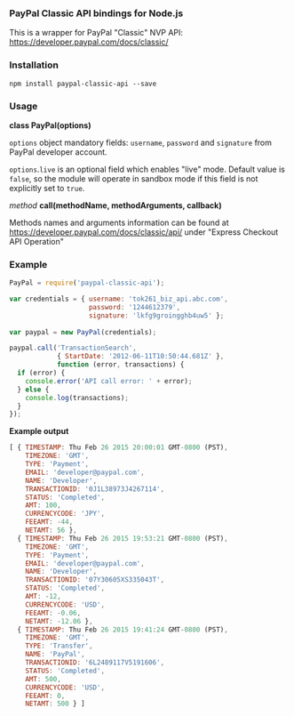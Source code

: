 
### PayPal Classic API bindings for Node.js

This is a wrapper for PayPal "Classic" NVP API: https://developer.paypal.com/docs/classic/

### Installation
```
npm install paypal-classic-api --save
```
### Usage
**class PayPal(options)**

`options` object mandatory fields: `username`, `password` and `signature` from PayPal developer account.

`options`.`live` is an optional field which enables "live" mode. Default value is `false`, so the module will operate in sandbox mode if this field is not explicitly set to `true`.

*method* **call(methodName, methodArguments, callback)**

Methods names and arguments information can be found at https://developer.paypal.com/docs/classic/api/ under "Express Checkout API Operation"

### Example
```javascript
PayPal = require('paypal-classic-api');

var credentials = { username: 'tok261_biz_api.abc.com',
                    password: '1244612379',
                    signature: 'lkfg9groingghb4uw5' };
                    
var paypal = new PayPal(credentials);

paypal.call('TransactionSearch',
            { StartDate: '2012-06-11T10:50:44.681Z' }, 
            function (error, transactions) {
  if (error) {
    console.error('API call error: ' + error);
  } else {
    console.log(transactions);
  }
});
```

**Example output**
```javascript
[ { TIMESTAMP: Thu Feb 26 2015 20:00:01 GMT-0800 (PST),
    TIMEZONE: 'GMT',
    TYPE: 'Payment',
    EMAIL: 'developer@paypal.com',
    NAME: 'Developer',
    TRANSACTIONID: '0J1L38973J4267114',
    STATUS: 'Completed',
    AMT: 100,
    CURRENCYCODE: 'JPY',
    FEEAMT: -44,
    NETAMT: 56 },
  { TIMESTAMP: Thu Feb 26 2015 19:53:21 GMT-0800 (PST),
    TIMEZONE: 'GMT',
    TYPE: 'Payment',
    EMAIL: 'developer@paypal.com',
    NAME: 'Developer',
    TRANSACTIONID: '07Y30605XS335043T',
    STATUS: 'Completed',
    AMT: -12,
    CURRENCYCODE: 'USD',
    FEEAMT: -0.06,
    NETAMT: -12.06 },
  { TIMESTAMP: Thu Feb 26 2015 19:41:24 GMT-0800 (PST),
    TIMEZONE: 'GMT',
    TYPE: 'Transfer',
    NAME: 'PayPal',
    TRANSACTIONID: '6L2489117V5191606',
    STATUS: 'Completed',
    AMT: 500,
    CURRENCYCODE: 'USD',
    FEEAMT: 0,
    NETAMT: 500 } ]
```
